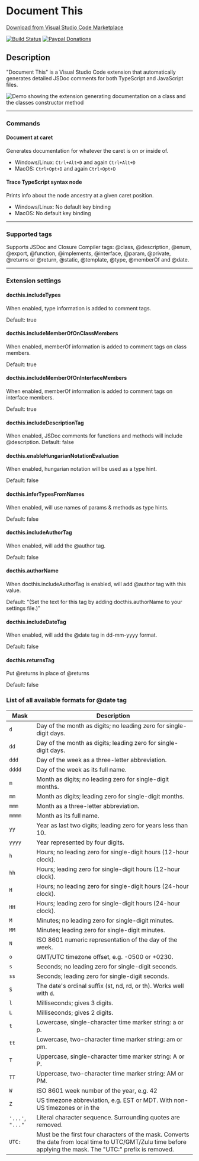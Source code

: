 # Document This

[Download from Visual Studio Code Marketplace](https://marketplace.visualstudio.com/items?itemName=oouo-diogo-perdigao.docthis)

[![Build Status](https://travis-ci.org/oouo-diogo-perdigao/vscode-docthis.svg?branch=master)](https://travis-ci.org/oouo-diogo-perdigao/vscode-docthis) [![Paypal Donations](https://www.paypalobjects.com/en_US/i/btn/btn_donate_SM.gif)](https://www.paypal.com/cgi-bin/webscr?cmd=_s-xclick&hosted_button_id=GG4X8R7UTV3AN&source=url)

## Description

"Document This" is a Visual Studio Code extension that automatically generates detailed JSDoc comments for both TypeScript and JavaScript files.

![Demo showing the extension generating documentation on a class and the classes constructor method](images/demo.gif)

---

### Commands

#### Document at caret

Generates documentation for whatever the caret is on or inside of.

- Windows/Linux: `Ctrl+Alt+D` and again `Ctrl+Alt+D`
- MacOS: `Ctrl+Opt+D` and again `Ctrl+Opt+D`

#### Trace TypeScript syntax node

Prints info about the node ancestry at a given caret position.

- Windows/Linux: No default key binding
- MacOS: No default key binding

---

### Supported tags

Supports JSDoc and Closure Compiler tags: @class, @description, @enum, @export, @function, @implements, @interface, @param, @private, @returns or @return, @static, @template, @type, @memberOf and @date.

---

### Extension settings

#### docthis.includeTypes

When enabled, type information is added to comment tags.

Default: true

#### docthis.includeMemberOfOnClassMembers

When enabled, memberOf information is added to comment tags on class members.

Default: true

#### docthis.includeMemberOfOnInterfaceMembers

When enabled, memberOf information is added to comment tags on interface members.

Default: true

#### docthis.includeDescriptionTag

When enabled, JSDoc comments for functions and methods will include @description.
Default: false

#### docthis.enableHungarianNotationEvaluation

When enabled, hungarian notation will be used as a type hint.

Default: false

#### docthis.inferTypesFromNames

When enabled, will use names of params & methods as type hints.

Default: false

#### docthis.includeAuthorTag

When enabled, will add the @author tag.

Default: false

#### docthis.authorName

When docthis.includeAuthorTag is enabled, will add @author tag with this value.

Default: "(Set the text for this tag by adding docthis.authorName to your settings file.)"

#### docthis.includeDateTag

When enabled, will add the @date tag in dd-mm-yyyy format.

Default: false

#### docthis.returnsTag

Put @returns in place of @returns

Default: false

### List of all available formats for @date tag

Mask | Description
---- | -----------
`d` | Day of the month as digits; no leading zero for single-digit days.
`dd` | Day of the month as digits; leading zero for single-digit days.
`ddd` | Day of the week as a three-letter abbreviation.
`dddd` | Day of the week as its full name.
`m` | Month as digits; no leading zero for single-digit months.
`mm` | Month as digits; leading zero for single-digit months.
`mmm` | Month as a three-letter abbreviation.
`mmmm` | Month as its full name.
`yy` | Year as last two digits; leading zero for years less than 10.
`yyyy` | Year represented by four digits.
`h` | Hours; no leading zero for single-digit hours (12-hour clock).
`hh` | Hours; leading zero for single-digit hours (12-hour clock).
`H` | Hours; no leading zero for single-digit hours (24-hour clock).
`HH` | Hours; leading zero for single-digit hours (24-hour clock).
`M` | Minutes; no leading zero for single-digit minutes.
`MM` | Minutes; leading zero for single-digit minutes.
`N` | ISO 8601 numeric representation of the day of the week.
`o` | GMT/UTC timezone offset, e.g. -0500 or +0230.
`s` | Seconds; no leading zero for single-digit seconds.
`ss` | Seconds; leading zero for single-digit seconds.
`S` | The date's ordinal suffix (st, nd, rd, or th). Works well with `d`.
`l` |  Milliseconds; gives 3 digits.
`L` | Milliseconds; gives 2 digits.
`t` | Lowercase, single-character time marker string: a or p.
`tt` | Lowercase, two-character time marker string: am or pm.
`T` | Uppercase, single-character time marker string: A or P.
`TT` | Uppercase, two-character time marker string: AM or PM.
`W` | ISO 8601 week number of the year, e.g. 42
`Z` | US timezone abbreviation, e.g. EST or MDT. With non-US timezones or in the
`'...'`, `"..."` | Literal character sequence. Surrounding quotes are removed.
`UTC:` | Must be the first four characters of the mask. Converts the date from local time to UTC/GMT/Zulu time before applying the mask. The "UTC:" prefix is removed.
